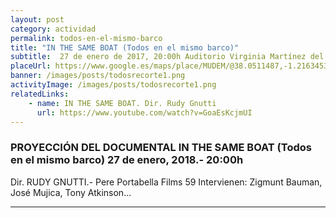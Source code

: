 ```yaml
---
layout: post
category: actividad
permalink: todos-en-el-mismo-barco
title: "IN THE SAME BOAT (Todos en el mismo barco)"
subtitle:  27 de enero de 2017, 20:00h Auditorio Virginia Martínez del Museo de la Muralla (MUDEM)
placeUrl: https://www.google.es/maps/place/MUDEM/@38.0511487,-1.2163453,17z/data=!3m1!4b1!4m5!3m4!1s0xd647f567ba291e1:0xde6031502e1b4fbc!8m2!3d38.0511487!4d-1.2141566
banner: /images/posts/todosrecorte1.png
activityImage: /images/posts/todosrecorte1.png
relatedLinks: 
    - name: IN THE SAME BOAT. Dir. Rudy Gnutti
      url: https://www.youtube.com/watch?v=GoaEsKcjmUI
---
```


###  PROYECCIÓN DEL DOCUMENTAL IN THE SAME BOAT (Todos en el mismo barco) 27 de enero, 2018.- 20:00h

Dir. RUDY GNUTTI.- Pere Portabella Films 59
Intervienen:  Zigmunt Bauman, José Mujica, Tony Atkinson...


***




